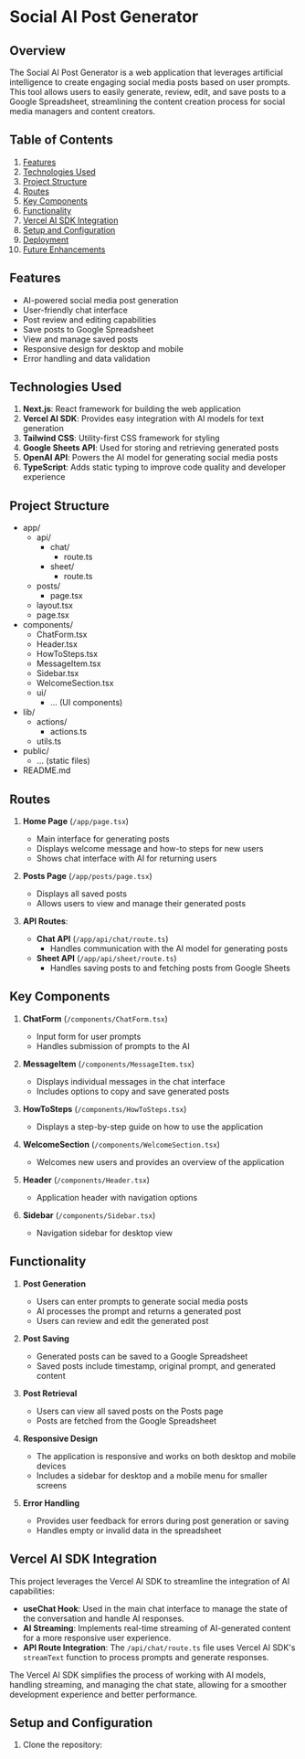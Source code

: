 # Social AI Post Generator

## Overview

The Social AI Post Generator is a web application that leverages artificial intelligence to create engaging social media posts based on user prompts. This tool allows users to easily generate, review, edit, and save posts to a Google Spreadsheet, streamlining the content creation process for social media managers and content creators.

## Table of Contents

1. [Features](#features)
2. [Technologies Used](#technologies-used)
3. [Project Structure](#project-structure)
4. [Routes](#routes)
5. [Key Components](#key-components)
6. [Functionality](#functionality)
7. [Vercel AI SDK Integration](#vercel-ai-sdk-integration)
8. [Setup and Configuration](#setup-and-configuration)
9. [Deployment](#deployment)
10. [Future Enhancements](#future-enhancements)

## Features

- AI-powered social media post generation
- User-friendly chat interface
- Post review and editing capabilities
- Save posts to Google Spreadsheet
- View and manage saved posts
- Responsive design for desktop and mobile
- Error handling and data validation

## Technologies Used

1. **Next.js**: React framework for building the web application
2. **Vercel AI SDK**: Provides easy integration with AI models for text generation
3. **Tailwind CSS**: Utility-first CSS framework for styling
4. **Google Sheets API**: Used for storing and retrieving generated posts
5. **OpenAI API**: Powers the AI model for generating social media posts
6. **TypeScript**: Adds static typing to improve code quality and developer experience

## Project Structure

- app/
  - api/
    - chat/
      - route.ts
    - sheet/
      - route.ts
  - posts/
    - page.tsx
  - layout.tsx
  - page.tsx
- components/
  - ChatForm.tsx
  - Header.tsx
  - HowToSteps.tsx
  - MessageItem.tsx
  - Sidebar.tsx
  - WelcomeSection.tsx
  - ui/
    - ... (UI components)
- lib/
  - actions/
    - actions.ts
  - utils.ts
- public/
  - ... (static files)
- README.md

## Routes

1. **Home Page** (`/app/page.tsx`)

   - Main interface for generating posts
   - Displays welcome message and how-to steps for new users
   - Shows chat interface with AI for returning users

2. **Posts Page** (`/app/posts/page.tsx`)

   - Displays all saved posts
   - Allows users to view and manage their generated posts

3. **API Routes**:
   - **Chat API** (`/app/api/chat/route.ts`)
     - Handles communication with the AI model for generating posts
   - **Sheet API** (`/app/api/sheet/route.ts`)
     - Handles saving posts to and fetching posts from Google Sheets

## Key Components

1. **ChatForm** (`/components/ChatForm.tsx`)

   - Input form for user prompts
   - Handles submission of prompts to the AI

2. **MessageItem** (`/components/MessageItem.tsx`)

   - Displays individual messages in the chat interface
   - Includes options to copy and save generated posts

3. **HowToSteps** (`/components/HowToSteps.tsx`)

   - Displays a step-by-step guide on how to use the application

4. **WelcomeSection** (`/components/WelcomeSection.tsx`)

   - Welcomes new users and provides an overview of the application

5. **Header** (`/components/Header.tsx`)

   - Application header with navigation options

6. **Sidebar** (`/components/Sidebar.tsx`)
   - Navigation sidebar for desktop view

## Functionality

1. **Post Generation**

   - Users can enter prompts to generate social media posts
   - AI processes the prompt and returns a generated post
   - Users can review and edit the generated post

2. **Post Saving**

   - Generated posts can be saved to a Google Spreadsheet
   - Saved posts include timestamp, original prompt, and generated content

3. **Post Retrieval**

   - Users can view all saved posts on the Posts page
   - Posts are fetched from the Google Spreadsheet

4. **Responsive Design**

   - The application is responsive and works on both desktop and mobile devices
   - Includes a sidebar for desktop and a mobile menu for smaller screens

5. **Error Handling**
   - Provides user feedback for errors during post generation or saving
   - Handles empty or invalid data in the spreadsheet

## Vercel AI SDK Integration

This project leverages the Vercel AI SDK to streamline the integration of AI capabilities:

- **useChat Hook**: Used in the main chat interface to manage the state of the conversation and handle AI responses.
- **AI Streaming**: Implements real-time streaming of AI-generated content for a more responsive user experience.
- **API Route Integration**: The `/api/chat/route.ts` file uses Vercel AI SDK's `streamText` function to process prompts and generate responses.

The Vercel AI SDK simplifies the process of working with AI models, handling streaming, and managing the chat state, allowing for a smoother development experience and better performance.

## Setup and Configuration

1. Clone the repository:
